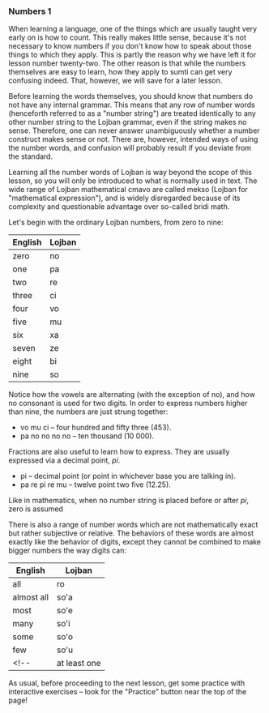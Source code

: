 ### Numbers 1

When learning a language, one of the things which are usually taught very early on is how to count.
This really makes little sense, because it's not necessary to know numbers if you don't know how to speak about those things to which they apply.
This is partly the reason why we have left it for lesson number twenty-two.
The other reason is that while the numbers themselves are easy to learn, how they apply to sumti can get very confusing indeed. That, however, we will save for a later lesson.

Before learning the words themselves, you should know that numbers do not have any internal grammar.
This means that any row of number words (henceforth referred to as a "number string") are treated identically to any other number string to the Lojban grammar, even if the string makes no sense.
Therefore, one can never answer unambiguously whether a number construct makes sense or not.
There are, however, intended ways of using the number words, and confusion will probably result if you deviate from the standard.

Learning all the number words of Lojban is way beyond the scope of this lesson, so you will only be introduced to what is normally used in text.
The wide range of Lojban mathematical cmavo are called mekso (Lojban for "mathematical expression"), and is widely disregarded because of its complexity and questionable advantage over so-called bridi math.

Let's begin with the ordinary Lojban numbers, from zero to nine:

|English|Lojban|
|-------|------|
|zero|no|
|one|pa|
|two|re|
|three|ci|
|four|vo|
|five|mu|
|six|xa|
|seven|ze|
|eight|bi|
|nine|so|

Notice how the vowels are alternating (with the exception of no), and how no consonant is used for two digits. In order to express numbers higher than nine, the numbers are just strung together:

* vo mu ci &ndash; four hundred and fifty three (453).
* pa no no no no &ndash; ten thousand (10 000).

Fractions are also useful to learn how to express. They are usually expressed via a decimal point, _pi_.

* pi &ndash; decimal point (or point in whichever base you are talking in).
* pa re pi re mu &ndash; twelve point two five (12.25).

Like in mathematics, when no number string is placed before or after _pi_, zero is assumed

There is also a range of number words which are not mathematically exact but rather subjective or relative.
The behaviors of these words are almost exactly like the behavior of digits, except they cannot be combined to make bigger numbers the way digits can:

|English|Lojban|
|-------|------|
|all|ro|
|almost all|so'a|
|most|so'e|
|many|so'i|
|some|so'o|
|few|so'u|
<!--|at least one|su'o|-->

As usual, before proceeding to the next lesson, get some practice with interactive exercises &ndash; look for the "Practice" button near the top of the page!
